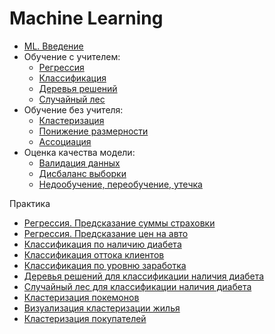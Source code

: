 # Machine Learning

* [ML. Введение](./ml_intro.ipynb)
* Обучение с учителем:
    - [Регрессия](./regression.ipynb)
    - [Классификация](./classification.ipynb)
    - [Деревья решений](./decision_trees.ipynb)
    - [Случайный лес](./random_forest.ipynb)
* Обучение без учителя:
    - [Кластеризация](./clustering.ipynb)
    - [Понижение размерности](./dimensionality_reduction.ipynb)
    - [Ассоциация](./association.ipynb)
* Оценка качества модели:
    - [Валидация данных](./validation.ipynb)
    - [Дисбаланс выборки](./unbalanced_dataset.ipynb)
    - [Недообучение, переобучение, утечка](./overfitting.ipynb)

Практика

* [Регрессия. Предсказание суммы страховки](./tasks/insurance.ipynb)
* [Регрессия. Предсказание цен на авто](./tasks/AudiPrices.ipynb)
* [Классификация по наличию диабета](./tasks/diabet_classification.ipynb)
* [Классификация оттока клиентов](./tasks/churn_classification.ipynb)
* [Классификация по уровню заработка](./tasks/AdultClassification.ipynb)
* [Деревья решений для классификации наличия диабета](./tasks/diabet_decision_trees.ipynb)
* [Случайный лес для классификации наличия диабета](./tasks/diabet_random_forest.ipynb)
* [Кластеризация покемонов](./tasks/pokemon_clusterization.ipynb)
* [Визуализация кластеризации жилья](./tasks/airbnb_clustering_visualization.ipynb)
* [Кластеризация покупателей](./tasks/customers_clustering.ipynb)
